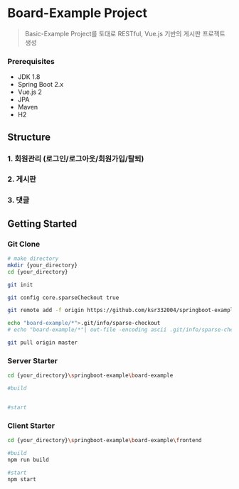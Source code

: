 Board-Example Project
===================================
> Basic-Example Project를 토대로 RESTful, Vue.js 기반의 게시판 프로젝트 생성

### Prerequisites
- JDK 1.8
- Spring Boot 2.x
- Vue.js 2
- JPA
- Maven
- H2


## Structure
### 1. 회원관리 (로그인/로그아웃/회원가입/탈퇴)

### 2. 게시판

### 3. 댓글


## Getting Started
### Git Clone
~~~bash
# make directory
mkdir {your_directory}
cd {your_directory}

git init

git config core.sparseCheckout true

git remote add -f origin https://github.com/ksr332004/springboot-example.git

echo "board-example/*">.git/info/sparse-checkout
# echo "board-example/*"| out-file -encoding ascii .git/info/sparse-checkout  # Windows OS

git pull origin master
~~~

### Server Starter
~~~bash
cd {your_directory}\springboot-example\board-example

#build


#start

~~~

### Client Starter
~~~bash
cd {your_directory}\springboot-example\board-example\frontend

#build
npm run build

#start
npm start
~~~